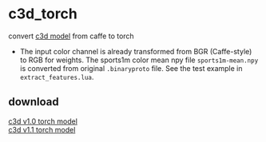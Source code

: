 # c3d_torch
convert [c3d model](https://github.com/facebook/C3D/) from caffe to torch  
- The input color channel is already transformed from BGR (Caffe-style) to RGB for weights. The sports1m color mean npy file `sports1m-mean.npy` is converted from original `.binaryproto` file. See the test example in `extract_features.lua`. 
## download  
[c3d v1.0 torch model](https://www.dropbox.com/s/q878gj8bh8mick6/c3d_sports1m_it1900000.t7?dl=0)  
[c3d v1.1 torch model](#)  
